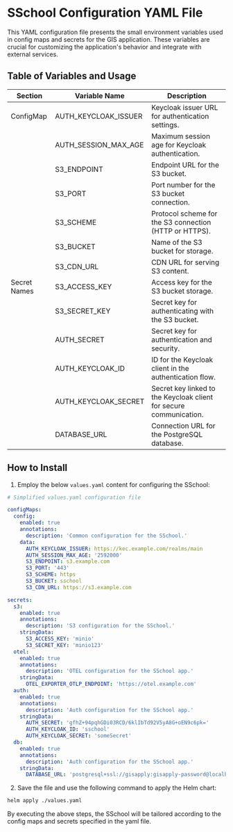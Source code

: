 # SSchool Configuration YAML File

This YAML configuration file presents the small environment variables used in config maps and secrets for the GIS
application. These variables are crucial for customizing the application's behavior and integrate with external
services.

## Table of Variables and Usage

| Section      | Variable Name        | Description                                                        |
| ------------ | -------------------- | ------------------------------------------------------------------ |
| ConfigMap    | AUTH_KEYCLOAK_ISSUER | Keycloak issuer URL for authentication settings.                   |
|              | AUTH_SESSION_MAX_AGE | Maximum session age for Keycloak authentication.                   |
|              | S3_ENDPOINT          | Endpoint URL for the S3 bucket.                                    |
|              | S3_PORT              | Port number for the S3 bucket connection.                          |
|              | S3_SCHEME            | Protocol scheme for the S3 connection (HTTP or HTTPS).             |
|              | S3_BUCKET            | Name of the S3 bucket for storage.                                 |
|              | S3_CDN_URL           | CDN URL for serving S3 content.                                    |
| Secret Names | S3_ACCESS_KEY        | Access key for the S3 bucket storage.                              |
|              | S3_SECRET_KEY        | Secret key for authenticating with the S3 bucket.                  |
|              | AUTH_SECRET          | Secret key for authentication and security.                        |
|              | AUTH_KEYCLOAK_ID     | ID for the Keycloak client in the authentication flow.             |
|              | AUTH_KEYCLOAK_SECRET | Secret key linked to the Keycloak client for secure communication. |
|              | DATABASE_URL         | Connection URL for the PostgreSQL database.                        |

## How to Install

1. Employ the below `values.yaml` content for configuring the SSchool:

```yaml
# Simplified values.yaml configuration file

configMaps:
  config:
    enabled: true
    annotations:
      description: 'Common configuration for the SSchool.'
    data:
      AUTH_KEYCLOAK_ISSUER: https://kec.example.com/realms/main
      AUTH_SESSION_MAX_AGE: '2592000'
      S3_ENDPOINT: s3.example.com
      S3_PORT: '443'
      S3_SCHEME: https
      S3_BUCKET: sschool
      S3_CDN_URL: https://s3.example.com

secrets:
  s3:
    enabled: true
    annotations:
      description: 'S3 configuration for the SSchool.'
    stringData:
      S3_ACCESS_KEY: 'minio'
      S3_SECRET_KEY: 'minio123'
  otel:
    enabled: true
    annotations:
      description: 'OTEL configuration for the SSchool app.'
    stringData:
      OTEL_EXPORTER_OTLP_ENDPOINT: 'https://otel.example.com'
  auth:
    enabled: true
    annotations:
      description: 'Auth configuration for the SSchool app.'
    stringData:
      AUTH_SECRET: 'gfhZ+94pqhGDi03RCD/6klIbTd92V5yA8G+oEN9c6pk='
      AUTH_KEYCLOAK_ID: 'sschool'
      AUTH_KEYCLOAK_SECRET: 'someSecret'
  db:
    enabled: true
    annotations:
      description: 'Auth configuration for the SSchool app.'
    stringData:
      DATABASE_URL: 'postgresql+ssl://gisapply:gisapply-password@localhost:5432/gisapply?schema=public'
```

2. Save the file and use the following command to apply the Helm chart:

```bash
helm apply ./values.yaml
```

By executing the above steps, the SSchool will be tailored according to the config maps and secrets specified in
the yaml file.
